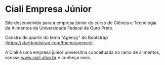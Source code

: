 # Ciali Empresa Júnior

Site desenvolvido para a empresa júnior do curso de Ciência e Tecnologia de Alimentos da Universidade Federal de Ouro Preto.

Construído apartir do tema "Agency" do Bootstrap (https://startbootstrap.com/theme/agency).

A Ciali é uma empresa júnior unviersitria conceituada no ramo de alimentos, acesse www.ciali.ufop.br e conheça mais.
